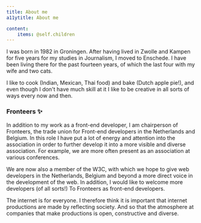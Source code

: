 ```yaml
---
title: About me
a11ytitle: About me

content:
    items: @self.children
---
```


I was born in 1982 in Groningen. After having lived in Zwolle and Kampen for five years for my studies in Journalism, I moved to Enschede. I have been living there for the past fourteen years, of which the last four with my wife and two cats.

I like to cook (Indian, Mexican, Thai food) and bake (Dutch apple pie!), and even though I don't have much skill at it I like to be creative in all sorts of ways every now and then.


### Fronteers ✨

In addition to my work as a front-end developer, I am chairperson of Fronteers, the trade union for Front-end developers in the Netherlands and Belgium. In this role I have put a lot of energy and attention into the association in order to further develop it into a more visible and diverse association. For example, we are more often present as an association at various conferences.

We are now also a member of the W3C, with which we hope to give web developers in the Netherlands, Belgium and beyond a more direct voice in the development of the web.
In addition, I would like to welcome more developers (of all sorts!) To Fronteers as front-end developers.

The internet is for everyone. I therefore think it is important that internet productions are made by reflecting society. And so that the atmosphere at companies that make productions is open, constructive and diverse.